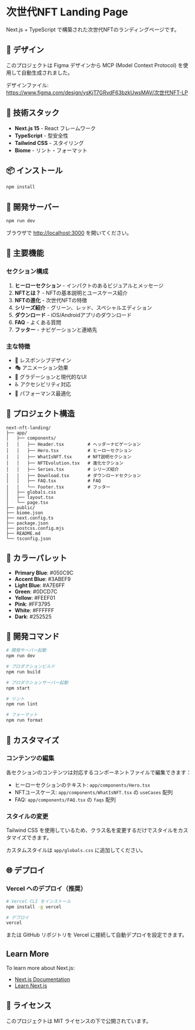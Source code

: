 # 次世代NFT Landing Page

Next.js + TypeScript で構築された次世代NFTのランディングページです。

## 🎨 デザイン

このプロジェクトは Figma デザインから MCP (Model Context Protocol) を使用して自動生成されました。

デザインファイル: https://www.figma.com/design/ysKjT7GRvdF63bzkUwsMAV/次世代NFT-LP

## 🚀 技術スタック

- **Next.js 15** - React フレームワーク
- **TypeScript** - 型安全性
- **Tailwind CSS** - スタイリング
- **Biome** - リント・フォーマット

## 📦 インストール

```bash
npm install
```

## 🏃 開発サーバー

```bash
npm run dev
```

ブラウザで [http://localhost:3000](http://localhost:3000) を開いてください。

## 🌟 主要機能

### セクション構成

1. **ヒーローセクション** - インパクトのあるビジュアルとメッセージ
2. **NFTとは？** - NFTの基本説明とユースケース紹介
3. **NFTの進化** - 次世代NFTの特徴
4. **シリーズ紹介** - グリーン、レッド、スペシャルエディション
5. **ダウンロード** - iOS/Androidアプリのダウンロード
6. **FAQ** - よくある質問
7. **フッター** - ナビゲーションと連絡先

### 主な特徴

- 📱 レスポンシブデザイン
- 🎭 アニメーション効果
- 🎨 グラデーションと現代的なUI
- ♿ アクセシビリティ対応
- 🚀 パフォーマンス最適化

## 📂 プロジェクト構造

```
next-nft-landing/
├── app/
│   ├── components/
│   │   ├── Header.tsx         # ヘッダーナビゲーション
│   │   ├── Hero.tsx           # ヒーローセクション
│   │   ├── WhatIsNFT.tsx      # NFT説明セクション
│   │   ├── NFTEvolution.tsx   # 進化セクション
│   │   ├── Series.tsx         # シリーズ紹介
│   │   ├── Download.tsx       # ダウンロードセクション
│   │   ├── FAQ.tsx            # FAQ
│   │   └── Footer.tsx         # フッター
│   ├── globals.css
│   ├── layout.tsx
│   └── page.tsx
├── public/
├── biome.json
├── next.config.ts
├── package.json
├── postcss.config.mjs
├── README.md
└── tsconfig.json
```

## 🎨 カラーパレット

- **Primary Blue**: #050C9C
- **Accent Blue**: #3ABEF9
- **Light Blue**: #A7E6FF
- **Green**: #0DCD7C
- **Yellow**: #FEEF01
- **Pink**: #FF3795
- **White**: #FFFFFF
- **Dark**: #252525

## 🔧 開発コマンド

```bash
# 開発サーバー起動
npm run dev

# プロダクションビルド
npm run build

# プロダクションサーバー起動
npm start

# リント
npm run lint

# フォーマット
npm run format
```

## 📝 カスタマイズ

### コンテンツの編集

各セクションのコンテンツは対応するコンポーネントファイルで編集できます：

- ヒーローセクションのテキスト: `app/components/Hero.tsx`
- NFTユースケース: `app/components/WhatIsNFT.tsx` の `useCases` 配列
- FAQ: `app/components/FAQ.tsx` の `faqs` 配列

### スタイルの変更

Tailwind CSS を使用しているため、クラス名を変更するだけでスタイルをカスタマイズできます。

カスタムスタイルは `app/globals.css` に追加してください。

## 🌐 デプロイ

### Vercel へのデプロイ（推奨）

```bash
# Vercel CLI をインストール
npm install -g vercel

# デプロイ
vercel
```

または GitHub リポジトリを Vercel に接続して自動デプロイを設定できます。

## Learn More

To learn more about Next.js:

- [Next.js Documentation](https://nextjs.org/docs)
- [Learn Next.js](https://nextjs.org/learn)

## 📄 ライセンス

このプロジェクトは MIT ライセンスの下で公開されています。
